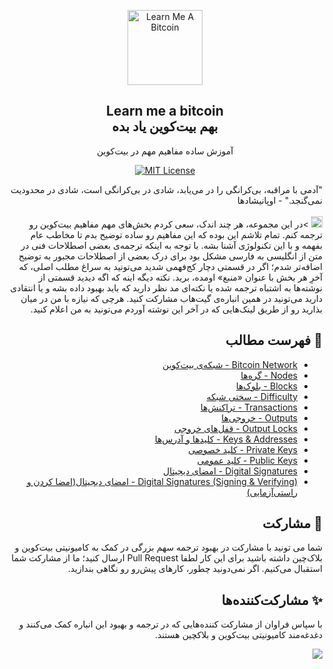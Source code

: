 <p align="center">
    <a href="https://github.com/rezatajari/learnmeabitcoin">
        <img src="./images/logo.svg" alt="Learn Me A Bitcoin" width="120" height="120">
    </a>
    <h2 align="center">Learn me a bitcoin<br>بهم بیت‌کوین یاد بده</h2>
    <p align="center">آموزش ساده مفاهیم مهم در بیت‌کوین</p>
    <p align="center">
    <a href="https://opensource.org/licenses/MIT/" target="_blank">
    <img alt="MIT License" src="https://img.shields.io/badge/License-MIT-blue.svg" style="display: inherit;"/>
    </a>
  </p>
</p>

<div dir="rtl">
    <p>
    "آدمی با مراقبه، بی‌کرانگی را در می‌یابد، شادی در بی‌کرانگی است، شادی در محدودیت نمی‌گنجد." - اوپانیشادها
    <br><br>
    <img src="./images/bitcoin.svg" width="18" alt="bitcoin">
    >در این مجموعه، هر چند اندک، سعی کردم بخش‌های مهم مفاهیم بیت‌کوین رو ترجمه کنم. تمام تلاشم این بوده که این مفاهیم رو ساده توضیح بدم تا مخاطب عام بفهمه و با این تکنولوژی آشنا بشه. با توجه به اینکه ترجمه‌ی بعضی اصطلاحات فنی در متن از انگلیسی به فارسی مشکل بود برای درک بعضی از اصطلاحات مجبور به توضیح اضافه‌تر شدم؛ اگر در قسمتی دچار کج‌فهمی شدید می‌تونید به سراغ مطلب اصلی، که آخرِ هر بخش با عنوان «منبع» اومده، برید. نکته دیگه اینه که اگه دیدید قسمتی از نوشته‌ها به اشتباه ترجمه شده یا نکته‌ای مد نظر دارید که باید بهبود داده بشه و یا انتقادی دارید می‌تونید در همین انباره‌ی گیت‌هاب مشارکت کنید. هرچی که نیازه با من در میان بذارید رو از طریق لینک‌هایی که در آخر این نوشته آوردم می‌تونید به من اعلام کنید.
    </p>
    <h2>📄 فهرست مطالب</h2>
    <p>
        <ul>
		    <li><a href="/Bitcoin Network">Bitcoin Network - شبکه‌ی بیت‌کوین</a></li>
			<li><a href="/Nodes">Nodes - گره‌ها</a></li>
            <li><a href="/Blocks">Blocks - بلوک‌ها</a></li>
            <li><a href="/Difficulty">Difficulty - سختی شبکه</a></li>
            <li><a href="/Transactions">Transactions - تراکنش‌ها</a></li>
            <li><a href="/Outputs">Outputs - خروجی‌ها</a></li>
            <li><a href="/Output%20Locks">Output Locks - قفل‌های خروجی</a></li>
            <li><a href="/Keys%20%26%20Addresses">Keys & Addresses - کلیدها و آدرس‌ها</a></li>
            <li><a href="/Private%20Keys">Private Keys - کلید خصوصی</a></li>
            <li><a href="/Public%20Keys">Public Keys - کلید عمومی</a></li>
            <li><a href="/Digital%20Signatures">Digital Signatures - امضای دیجیتال</a></li>
            <li><a href="/Digital%20Signatures%20(Signing%20%26%20Verifying)">Digital Signatures (Signing & Verifying) - امضای دیجیتال(امضا کردن و راستی‌آزمایی)</a></li>
        </ul>
    </p>
    <h2>🙌 مشارکت</h2>
    <p>
شما می تونید با مشارکت در بهبود ترجمه سهم بزرگی در کمک به کامیونیتی بیت‌کوین و بلاک‌چین داشته باشید برای این کار لطفا Pull Request ارسال کنید؛ ما از مشارکت شما استقبال می‌کنیم. اگر نمی‌دونید چطور، کارهای پیش‌رو رو نگاهی بندازید.    </p>
    <h2>✨ مشارکت‌کننده‌ها</h2>
    <p>با سپاس فراوان از مشارکت کننده‌هایی که در ترجمه و بهبود این انباره کمک می‌کنند و دغدغه‌مند کامیونیتی بیت‌کوین و بلاکچین هستند.</p>
    <a href="https://github.com/rezatajari/learnmeabitcoin/graphs/contributors">
        <img src="https://contrib.rocks/image?repo=rezatajari/learnmeabitcoinss" />
    </a>
</div>
